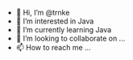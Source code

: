 - 👋 Hi, I’m @trnke
- 👀 I’m interested in Java 
- 🌱 I’m currently learning Java
- 💞️ I’m looking to collaborate on ...
- 📫 How to reach me ...

<!---
trnke/trnke is a ✨ special ✨ repository because its `README.md` (this file) appears on your GitHub profile.
You can click the Preview link to take a look at your changes.
--->
